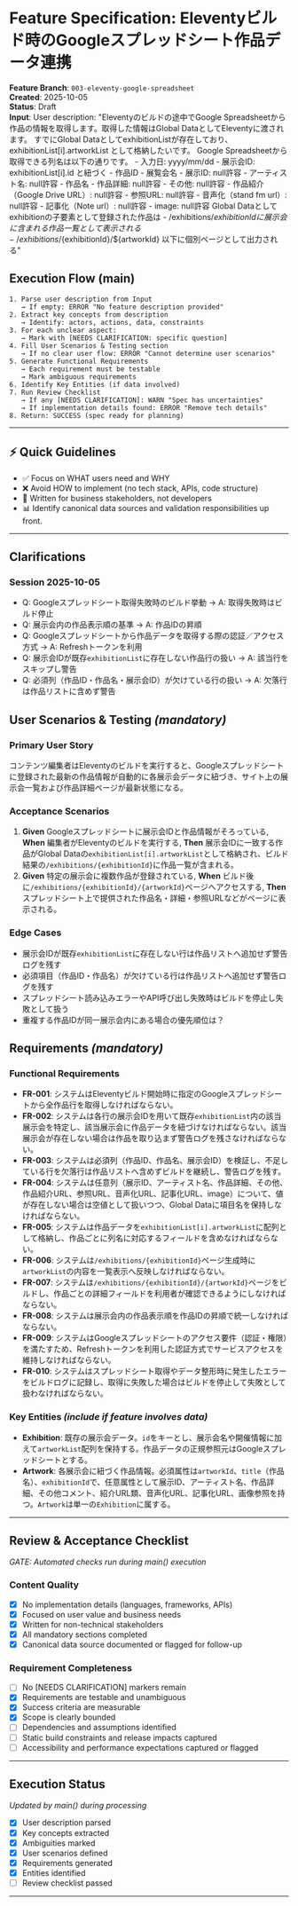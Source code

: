 # Feature Specification: Eleventyビルド時のGoogleスプレッドシート作品データ連携

**Feature Branch**: `003-eleventy-google-spreadsheet`  
**Created**: 2025-10-05  
**Status**: Draft  
**Input**: User description: "Eleventyのビルドの途中でGoogle Spreadsheetから作品の情報を取得します。取得した情報はGlobal DataとしてEleventyに渡されます。 すでにGlobal DataとしてexhibitionListが存在しており、exhibitionList[i].artworkList として格納したいです。 Google Spreadsheetから取得できる列名は以下の通りです。 - 入力日: yyyy/mm/dd - 展示会ID: exhibitionList[i].id と紐づく - 作品ID - 展覧会名 - 展示ID: null許容 - アーティスト名: null許容 - 作品名 - 作品詳細: null許容 - その他: null許容 - 作品紹介（Google Drive URL）: null許容 - 参照URL: null許容 - 音声化（stand fm url）: null許容 - 記事化（Note url）: null許容 - image: null許容 Global Dataとしてexhibitionの子要素として登録された作品は - /exhibitions/${exhibitionId} に展示会に含まれる作品一覧として表示される - /exhibitions/${exhibitionId}/${artworkId} 以下に個別ページとして出力される"

## Execution Flow (main)
```
1. Parse user description from Input
   → If empty: ERROR "No feature description provided"
2. Extract key concepts from description
   → Identify: actors, actions, data, constraints
3. For each unclear aspect:
   → Mark with [NEEDS CLARIFICATION: specific question]
4. Fill User Scenarios & Testing section
   → If no clear user flow: ERROR "Cannot determine user scenarios"
5. Generate Functional Requirements
   → Each requirement must be testable
   → Mark ambiguous requirements
6. Identify Key Entities (if data involved)
7. Run Review Checklist
   → If any [NEEDS CLARIFICATION]: WARN "Spec has uncertainties"
   → If implementation details found: ERROR "Remove tech details"
8. Return: SUCCESS (spec ready for planning)
```

---

## ⚡ Quick Guidelines
- ✅ Focus on WHAT users need and WHY
- ❌ Avoid HOW to implement (no tech stack, APIs, code structure)
- 👥 Written for business stakeholders, not developers
- 📊 Identify canonical data sources and validation responsibilities up front.

---


## Clarifications

### Session 2025-10-05
- Q: Googleスプレッドシート取得失敗時のビルド挙動 → A: 取得失敗時はビルド停止
- Q: 展示会内の作品表示順の基準 → A: 作品IDの昇順
- Q: Googleスプレッドシートから作品データを取得する際の認証／アクセス方式 → A: Refreshトークンを利用
- Q: 展示会IDが既存`exhibitionList`に存在しない作品行の扱い → A: 該当行をスキップし警告
- Q: 必須列（作品ID・作品名・展示会ID）が欠けている行の扱い → A: 欠落行は作品リストに含めず警告

## User Scenarios & Testing *(mandatory)*

### Primary User Story
コンテンツ編集者はEleventyのビルドを実行すると、Googleスプレッドシートに登録された最新の作品情報が自動的に各展示会データに紐づき、サイト上の展示会一覧および作品詳細ページが最新状態になる。

### Acceptance Scenarios
1. **Given** Googleスプレッドシートに展示会IDと作品情報がそろっている, **When** 編集者がEleventyのビルドを実行する, **Then** 展示会IDに一致する作品がGlobal Dataの`exhibitionList[i].artworkList`として格納され、ビルド結果の`/exhibitions/{exhibitionId}`に作品一覧が含まれる。
2. **Given** 特定の展示会に複数作品が登録されている, **When** ビルド後に`/exhibitions/{exhibitionId}/{artworkId}`ページへアクセスする, **Then** スプレッドシート上で提供された作品名・詳細・参照URLなどがページに表示される。

### Edge Cases
- 展示会IDが既存`exhibitionList`に存在しない行は作品リストへ追加せず警告ログを残す
- 必須項目（作品ID・作品名）が欠けている行は作品リストへ追加せず警告ログを残す
- スプレッドシート読み込みエラーやAPI呼び出し失敗時はビルドを停止し失敗として扱う
- 重複する作品IDが同一展示会内にある場合の優先順位は？

## Requirements *(mandatory)*

### Functional Requirements
- **FR-001**: システムはEleventyビルド開始時に指定のGoogleスプレッドシートから全作品行を取得しなければならない。
- **FR-002**: システムは各行の展示会IDを用いて既存`exhibitionList`内の該当展示会を特定し、該当展示会に作品データを紐づけなければならない。該当展示会が存在しない場合は作品を取り込まず警告ログを残さなければならない。
- **FR-003**: システムは必須列（作品ID、作品名、展示会ID）を検証し、不足している行を欠落行は作品リストへ含めずビルドを継続し、警告ログを残す。
- **FR-004**: システムは任意列（展示ID、アーティスト名、作品詳細、その他、作品紹介URL、参照URL、音声化URL、記事化URL、image）について、値が存在しない場合は空値として扱いつつ、Global Dataに項目名を保持しなければならない。
- **FR-005**: システムは作品データを`exhibitionList[i].artworkList`に配列として格納し、作品ごとに列名に対応するフィールドを含めなければならない。
- **FR-006**: システムは`/exhibitions/{exhibitionId}`ページ生成時に`artworkList`の内容を一覧表示へ反映しなければならない。
- **FR-007**: システムは`/exhibitions/{exhibitionId}/{artworkId}`ページをビルドし、作品ごとの詳細フィールドを利用者が確認できるようにしなければならない。
- **FR-008**: システムは展示会内の作品表示順を作品IDの昇順で統一しなければならない。
- **FR-009**: システムはGoogleスプレッドシートのアクセス要件（認証・権限）を満たすため、Refreshトークンを利用した認証方式でサービスアクセスを維持しなければならない。
- **FR-010**: システムはスプレッドシート取得やデータ整形時に発生したエラーをビルドログに記録し、取得に失敗した場合はビルドを停止して失敗として扱わなければならない。

### Key Entities *(include if feature involves data)*
- **Exhibition**: 既存の展示会データ。`id`をキーとし、展示会名や開催情報に加えて`artworkList`配列を保持する。作品データの正規参照元はGoogleスプレッドシートとする。
- **Artwork**: 各展示会に紐づく作品情報。必須属性は`artworkId`、`title`（作品名）、`exhibitionId`で、任意属性として展示ID、アーティスト名、作品詳細、その他コメント、紹介URL類、音声化URL、記事化URL、画像参照を持つ。`Artwork`は単一の`Exhibition`に属する。

---

## Review & Acceptance Checklist
*GATE: Automated checks run during main() execution*

### Content Quality
- [x] No implementation details (languages, frameworks, APIs)
- [x] Focused on user value and business needs
- [x] Written for non-technical stakeholders
- [x] All mandatory sections completed
- [x] Canonical data source documented or flagged for follow-up

### Requirement Completeness
- [ ] No [NEEDS CLARIFICATION] markers remain
- [x] Requirements are testable and unambiguous  
- [x] Success criteria are measurable
- [x] Scope is clearly bounded
- [ ] Dependencies and assumptions identified
- [ ] Static build constraints and release impacts captured
- [ ] Accessibility and performance expectations captured or flagged

---

## Execution Status
*Updated by main() during processing*

- [x] User description parsed
- [x] Key concepts extracted
- [x] Ambiguities marked
- [x] User scenarios defined
- [x] Requirements generated
- [x] Entities identified
- [ ] Review checklist passed

---
